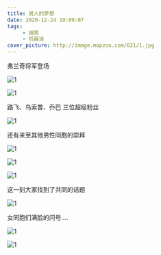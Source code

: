 ```yaml
---
title: 男人的梦想
date: 2020-12-24 19:09:07
tags:
     - 搞笑
     - 机器迷
cover_picture: http://image.mopzoo.com/621/1.jpg
---
```


弗兰奇将军登场

![1](http://image.mopzoo.com/621/1.jpg)

![1](http://image.mopzoo.com/621/2.jpg)

路飞、乌索普、乔巴 三位超级粉丝

![1](http://image.mopzoo.com/621/5.jpg)

还有来至其他男性同胞的崇拜

![1](http://image.mopzoo.com/621/3.jpg)

![1](http://image.mopzoo.com/621/4.jpg)

![1](http://image.mopzoo.com/621/6.jpg)

这一刻大家找到了共同的话题

![1](http://image.mopzoo.com/621/7.jpg)

女同胞们满脸的问号....

![1](http://image.mopzoo.com/621/8.jpg)

![1](http://image.mopzoo.com/621/9.jpg)